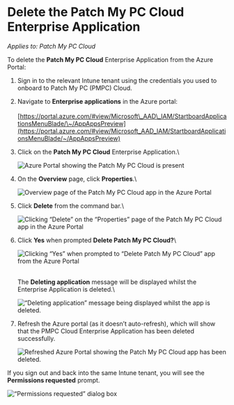 # Delete the Patch My PC Cloud Enterprise Application

_Applies to: Patch My PC Cloud_

To delete the **Patch My PC Cloud** Enterprise Application from the Azure Portal:

1. Sign in to the relevant Intune tenant using the credentials you used to onboard to Patch My PC (PMPC) Cloud.
2. Navigate to **Enterprise applications** in the Azure portal:\
   \
   [https://portal.azure.com/#view/Microsoft\_AAD\_IAM/StartboardApplicationsMenuBlade/\~/AppAppsPreview](https://portal.azure.com/#view/Microsoft_AAD_IAM/StartboardApplicationsMenuBlade/~/AppAppsPreview)
3.  Click on the **Patch My PC Cloud** Enterprise Application.\


    ![Azure Portal showing the Patch My PC Cloud is present](../../_images/image%20%281352%29.png%20"Azure%20Portal%20showing%20the%20Patch%20My%20PC%20Cloud%20is%20present")


4.  On the **Overview** page, click **Properties**.\


    ![Overview page of the Patch My PC Cloud app in the Azure Portal](../../_images/image%20%281353%29.png%20"Overview%20page%20of%20the%20Patch%20My%20PC%20Cloud%20app%20in%20the%20Azure%20Portal")


5.  Click **Delete** from the command bar.\


    ![Clicking “Delete” on the “Properties” page of the Patch My PC Cloud app in the Azure Portal](../../_images/image%20%281354%29.png%20"Clicking%20\"Delete\"%20on%20the%20\"Properties\"%20page%20of%20the%20Patch%20My%20PC%20Cloud%20app%20in%20the%20Azure%20Portal")


6.  Click **Yes** when prompted **Delete Patch My PC Cloud?**\


    ![Clicking “Yes” when prompted to “Delete Patch My PC Cloud” app from the Azure Portal](../../_images/image%20%281356%29.png%20"Clicking%20\"Yes\"%20when%20prompted%20to%20\"Delete%20Patch%20My%20PC%20Cloud\"%20app%20from%20the%20Azure%20Portal")

    \
    The **Deleting application** message will be displayed whilst the Enterprise Application is deleted.\


    ![“Deleting application” message being displayed whilst the app is deleted.](../../_images/image%20%281359%29.png%20"\"Deleting%20application\"%20message%20being%20displayed%20whilst%20the%20app%20is%20deleted.")


7.  Refresh the Azure portal (as it doesn’t auto-refresh), which will show that the PMPC Cloud Enterprise Application has been deleted successfully.

    ![Refreshed Azure Portal showing the Patch My PC Cloud app has been deleted.](../../_images/image%20%281361%29.png%20"Refreshed%20Azure%20Portal%20showing%20the%20Patch%20My%20PC%20Cloud%20app%20has%20been%20deleted.")



If you sign out and back into the same Intune tenant, you will see the **Permissions requested** prompt.

![“Permissions requested” dialog box](../../_images/image%20%281362%29.png%20"\"Permissions%20requested\"%20dialog%20box")
